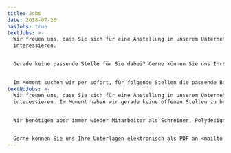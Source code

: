 ```yaml
---
title: Jobs
date: 2018-07-26
hasJobs: true
textJobs: >-
  Wir freuen uns, dass Sie sich für eine Anstellung in unserem Unternehmen
  interessieren.


  Gerade keine passende Stelle für Sie dabei? Gerne können Sie uns Ihre Unterlagen elektronisch als PDF an [jobs@3dimensional.ch](mailto:jobs@3dimensional.ch) zusenden, da wir immer wieder Mitarbeiter als Schreiner, Polydesigner 3D oder im Bereich AVOR benötigen.


  Im Moment suchen wir per sofort, für folgende Stellen die passende Besetzung:
textNoJobs: >-
  Wir freuen uns, dass Sie sich für eine Anstellung in unserem Unternehmen
  interessieren. Im Moment haben wir gerade keine offenen Stellen zu besetzen.


  Wir benötigen aber immer wieder Mitarbeiter als Schreiner, Polydesigner 3D oder im Bereich AVOR.


  Gerne können Sie uns Ihre Unterlagen elektronisch als PDF an <mailto:jobs@3dimensional.ch> zusenden.
---
```

